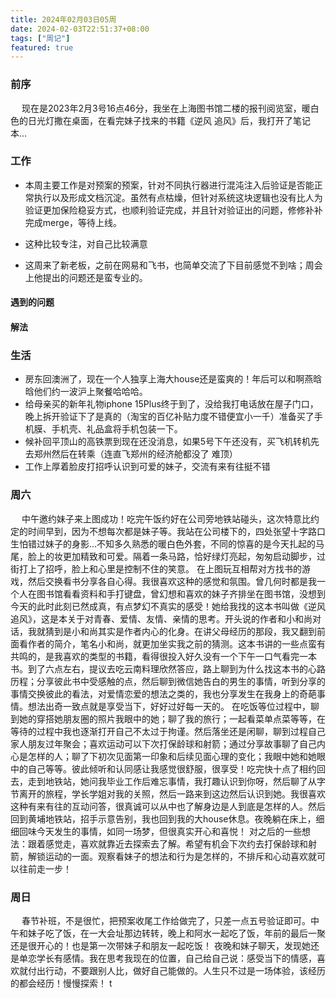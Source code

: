 ```yaml
---
title: 2024年02月03日05周
date: 2024-02-03T22:51:37+08:00
tags: ["周记"]
featured: true
---
```


### 前序

&ensp;&ensp; 现在是2023年2月3号16点46分，我坐在上海图书馆二楼的报刊阅览室，暖白色的日光灯撒在桌面，在看完妹子找来的书籍《逆风 追风》后，我打开了笔记本...


### 工作

- 本周主要工作是对预案的预案，针对不同执行器进行混沌注入后验证是否能正常执行以及形成文档沉淀。虽然有点枯燥，但针对系统这块逻辑也没有比人为验证更加保险稳妥方式，也顺利验证完成，并且针对验证出的问题，修修补补完成merge，等待上线。

- 这种比较专注，对自己比较满意

- 这周来了新老板，之前在网易和飞书，也简单交流了下目前感觉不到啥；周会上他提出的问题还是蛮专业的。

#### 遇到的问题

#### 解法


### 生活

- 房东回澳洲了，现在一个人独享上海大house还是蛮爽的！年后可以和啊燕晗晗他们约一波沪上聚餐哈哈哈。
- 给母亲买的新年礼物iphone 15Plus终于到了，没给我打电话放在屋子门口，晚上拆开验证下了是真的（淘宝的百亿补贴力度不错便宜小一千）准备买了手机膜、手机壳、礼品盒将手机包装一下。
- 候补回平顶山的高铁票到现在还没消息，如果5号下午还没有，买飞机转机先去郑州然后在转乘（连直飞郑州的经济舱都没了 难顶）
- 工作上厚着脸皮打招呼认识到可爱的妹子，交流有来有往挺不错

### 周六

&ensp;&ensp; 中午邀约妹子来上图成功！吃完午饭约好在公司旁地铁站碰头，这次特意比约定的时间早到，因为不想每次都是妹子等。我站在公司楼下的，四处张望十字路口生怕错过妹子的身影...不知多久熟悉的暖白色外套，不同的惊喜的是今天扎起的马尾，脸上的妆更加精致和可爱。隔着一条马路，恰好绿灯亮起，匆匆启动脚步，过街打上了招呼，脸上和心里是控制不住的笑意。
在上图玩互相帮对方找书的游戏，然后交换看书分享各自心得。我很喜欢这种的感觉和氛围。曾几何时都是我一个人在图书馆看看资料和手打键盘，曾幻想和喜欢的妹子齐排坐在图书馆，没想到今天的此时此刻已然成真，有点梦幻不真实的感受！她给我找的这本书叫做《逆风 追风》，这是本关于对青春、爱情、友情、亲情的思考。开头说的作者和小和尚对话，我就猜到是小和尚其实是作者内心的化身。在讲父母经历的那段，我又翻到前面看作者的简介，笔名小和尚，就更加坐实我之前的猜测。这本书讲的一些点蛮有共鸣的，是我喜欢的类型的书籍，看得很投入好久没有一个下午一口气看完一本书。到了六点左右，提议去吃云南料理欣然答应，路上聊到为什么找这本书的心路历程；分享彼此书中受感触的点，然后聊到微信她告白的男生的事情，听到分享的事情交换彼此的看法，对爱情恋爱的想法之类的，我也分享发生在我身上的奇葩事情。想法出奇一致点就是享受当下，好好过好每一天的。
在吃饭等位过程中，聊到她的穿搭她朋友圈的照片我眼中的她；聊了我的旅行；一起看菜单点菜等等，在等待的过程中我也逐渐打开自己不太过于拘谨。然后落坐还是闲聊，聊到过程自己家人朋友过年聚会；喜欢运动可以下次打保龄球和射箭；通过分享故事聊了自己内心是怎样的人；聊了下初次见面第一印象和后续见面心理的变化；我眼中她和她眼中的自己等等。彼此倾听和认同感让我感觉很舒服，很享受！吃完快十点了相约回去，走到地铁站，她问我毕业工作后难忘事情，我打趣认识到你呀，然后聊了从字节离开的旅程，学长学姐对我的关照，然后一路来到这边然后认识到她。我很喜欢这种有来有往的互动问答，很真诚可以从中也了解身边是人到底是怎样的人。然后回到黄埔地铁站，招手示意告别，我也回到我的大house休息。夜晚躺在床上，细细回味今天发生的事情，如同一场梦，但很真实开心和喜悦！
对之后的一些想法：跟着感觉走，喜欢就靠近去探索去了解。希望有机会下次约去打保龄球和射箭，解锁运动的一面。观察看妹子的想法和行为是怎样的，不排斥和心动喜欢就可以往前走一步！


### 周日

&ensp;&ensp; 春节补班，不是很忙，把预案收尾工作给做完了，只差一点五号验证即可。中午和妹子吃了饭，在一大会址那边转转，晚上和阿水一起吃了饭，年前的最后一聚还是很开心的！也是第一次带妹子和朋友一起吃饭！
夜晚和妹子聊天，发现她还是单恋学长有感情。我在思考我现在的位置，自己给自己说：感受当下的情感，喜欢就付出行动，不要跟别人比，做好自己能做的。人生只不过是一场体验，该经历的都会经历！慢慢探索！ t